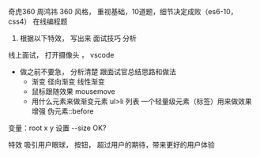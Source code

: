 奇虎360 周鸿祎
360 风格，  重视基础，10道题，细节决定成败（es6-10， css4）
在线编程题

1. 根据以下特效， 写出来
面试技巧  分析

线上面试，  打开摄像头 ， vscode
- 做之前不要急， 分析清楚 跟面试官总结思路和做法
    - 渐变 径向渐变  线性渐变
    - 鼠标跟随效果 mousemove
    - 用什么元素来做渐变元素  ul>li  列表 
        一个轻量级元素（标签）用来做效果增强
        伪元素::before


变量：root
x y  设置 --size OK?


特效 吸引用户眼球， 按钮， 超过用户的期待，带来更好的用户体验

